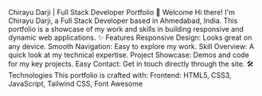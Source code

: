 Chirayu Darji | Full Stack Developer Portfolio
👋 Welcome
Hi there! I'm Chirayu Darji, a Full Stack Developer based in Ahmedabad, India. This portfolio is a showcase of my work and skills in building responsive and dynamic web applications.
✨ Features
Responsive Design: Looks great on any device.
Smooth Navigation: Easy to explore my work.
Skill Overview: A quick look at my technical expertise.
Project Showcase: Demos and code for my key projects.
Easy Contact: Get in touch directly through the site.
🛠️ Technologies
This portfolio is crafted with:
Frontend: HTML5, CSS3, JavaScript, Tailwind CSS, Font Awesome
